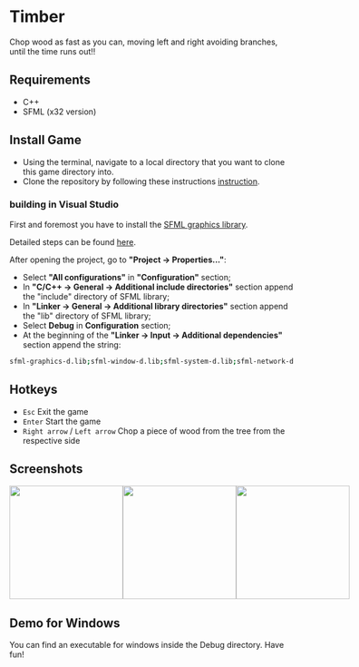 # Timber
Chop wood as fast as you can, moving left and right avoiding branches, until the time runs out!!

## Requirements
- C++
- SFML (x32 version)

## Install Game
- Using the terminal, navigate to a local directory that you want to clone this game directory into.
- Clone the repository by following these instructions [instruction](https://help.github.com/en/github/creating-cloning-and-archiving-repositories/cloning-a-repository).

### building in Visual Studio
First and foremost you have to install the [SFML graphics library](https://www.sfml-dev.org/). 

Detailed steps can be found [here](https://www.sfml-dev.org/tutorials/2.5/#getting-started).

After opening the project, go to **"Project -> Properties..."**:
- Select **"All configurations"** in **"Configuration"** section;
- In **"C/C++ -> General -> Additional include directories"** section append the "include" directory of SFML library;
- In **"Linker -> General -> Additional library directories"** section append the "lib" directory of SFML library;
- Select **Debug** in **Configuration** section;
- At the beginning of the **"Linker -> Input -> Additional dependencies"** section append the string:
```bash
sfml-graphics-d.lib;sfml-window-d.lib;sfml-system-d.lib;sfml-network-d.lib;sfml-audio-d.lib;
```

## Hotkeys
- `Esc` Exit the game
- `Enter` Start the game
- `Right arrow` / `Left arrow` Chop a piece of wood from the tree from the respective side

## Screenshots

<div style="display: flex; align-items: flex-start;">
  <img src="./Screenshots/screenshot1.png" height="200">
  <img src="./Screenshots/screenshot2.png" height="200">
  <img src="./Screenshots/screenshot3.png" height="200">
</div>

## Demo for Windows
You can find an executable for windows inside the Debug directory. Have fun!
